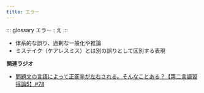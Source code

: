 ```yaml
---
title: エラー
---
```


::: glossary
エラー : え
:::

-   体系的な誤り、過剰な一般化や推論
-   ミステイク（ケアレスミス）とは別の誤りとして区別する表現

**関連ラジオ**

-   [問題文の言語によって正答率が左右される。そんなことある？【第二言語習得論5】#78](https://www.youtube.com/watch?v=0nmVZ6Up__k)
